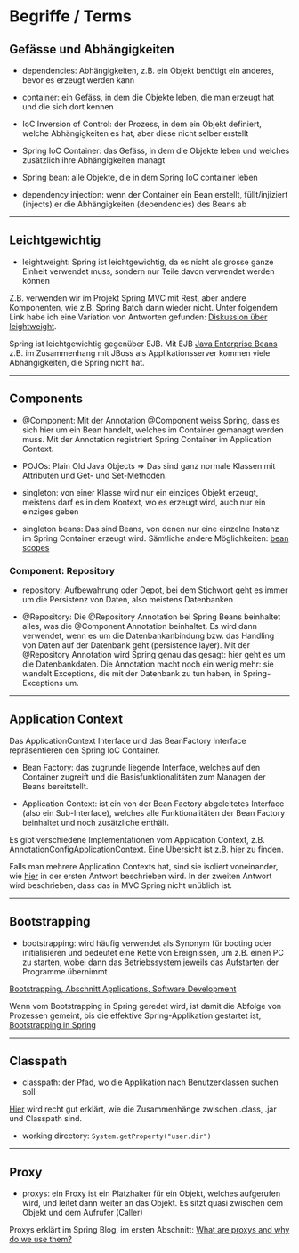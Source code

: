 # Begriffe / Terms #

## Gefässe und Abhängigkeiten ##

- dependencies: Abhängigkeiten, z.B. ein Objekt benötigt ein anderes, bevor es erzeugt werden kann

- container: ein Gefäss, in dem die Objekte leben, die man erzeugt hat und die sich dort kennen

- IoC Inversion of Control: der Prozess, in dem ein Objekt definiert, welche Abhängigkeiten es hat, aber diese nicht selber erstellt

- Spring IoC Container: das Gefäss, in dem die Objekte leben und welches zusätzlich ihre Abhängigkeiten managt

- Spring bean: alle Objekte, die in dem Spring IoC container leben

- dependency injection: wenn der Container ein Bean erstellt, füllt/injiziert (injects) er die Abhängigkeiten (dependencies) des Beans ab

-----

## Leichtgewichtig ##

- leightweight: Spring ist leichtgewichtig, da es nicht als grosse ganze Einheit verwendet muss, sondern nur Teile davon verwendet werden können

Z.B. verwenden wir im Projekt Spring MVC mit Rest, aber andere Komponenten, wie z.B. Spring Batch dann wieder nicht.
Unter folgendem Link habe ich eine Variation von Antworten gefunden:
[Diskussion über leightweight](https://stackoverflow.com/questions/8117166/what-makes-the-spring-framework-a-lightweight-container#:~:text=Spring%20calls%20itself%20'lightweight'%20because,according%20to%20your%20required%20module).

Spring ist leichtgewichtig gegenüber EJB. Mit EJB [Java Enterprise Beans](https://de.wikipedia.org/wiki/Enterprise_JavaBeans) z.B. im Zusammenhang mit JBoss als Applikationsserver kommen viele Abhängigkeiten, die Spring nicht hat.

-----

## Components ##

- @Component: Mit der Annotation @Component weiss Spring, dass es sich hier um ein Bean handelt, welches im Container gemanagt werden muss. Mit der Annotation registriert Spring Container im Application Context.

- POJOs: Plain Old Java Objects => Das sind ganz normale Klassen mit Attributen und Get- und Set-Methoden.

- singleton: von einer Klasse wird nur ein einziges Objekt erzeugt, meistens darf es in dem Kontext, wo es erzeugt wird, auch nur ein einziges geben

- singleton beans: Das sind Beans, von denen nur eine einzelne Instanz im Spring Container erzeugt wird. Sämtliche andere Möglichkeiten: [bean scopes](https://docs.spring.io/spring/docs/3.0.0.M3/reference/html/ch04s04.html)

### Component: Repository ###

- repository: Aufbewahrung oder Depot, bei dem Stichwort geht es immer um die Persistenz von Daten, also meistens Datenbanken

- @Repository: Die @Repository Annotation bei Spring Beans beinhaltet alles, was die @Component Annotation beinhaltet. Es wird dann verwendet, wenn es um die Datenbankanbindung bzw. das Handling von Daten auf der Datenbank geht (persistence layer). Mit der @Repository Annotation wird Spring genau das gesagt: hier geht es um die Datenbankdaten. Die Annotation macht noch ein wenig mehr: sie wandelt Exceptions, die mit der Datenbank zu tun haben, in Spring-Exceptions um.

-----

## Application Context ##

Das ApplicationContext Interface und das BeanFactory Interface repräsentieren den Spring IoC Container.

- Bean Factory: das zugrunde liegende Interface, welches auf den Container zugreift und die Basisfunktionalitäten zum Managen der Beans bereitstellt.

- Application Context: ist ein von der Bean Factory abgeleitetes Interface (also ein Sub-Interface), welches alle Funktionalitäten der Bean Factory beinhaltet und noch zusätzliche enthält.

Es gibt verschiedene Implementationen vom Application Context, z.B. AnnotationConfigApplicationContext.
Eine Übersicht ist z.B. [hier](https://www.baeldung.com/spring-application-context) zu finden.

Falls man mehrere Application Contexts hat, sind sie isoliert voneinander, wie [hier](https://stackoverflow.com/questions/29862681/java-spring-multiple-applicationcontext) in der ersten Antwort beschrieben wird. In der zweiten Antwort wird beschrieben, dass das in MVC Spring nicht unüblich ist.

-----

## Bootstrapping ##

- bootstrapping: wird häufig verwendet als Synonym für booting oder initialisieren und bedeutet eine Kette von Ereignissen, um z.B. einen PC zu starten, wobei dann das Betriebssystem jeweils das Aufstarten der Programme übernimmt

[Bootstrapping, Abschnitt Applications, Software Development](https://en.wikipedia.org/wiki/Bootstrapping)

Wenn vom Bootstrapping in Spring geredet wird, ist damit die Abfolge von Prozessen gemeint, bis die effektive Spring-Applikation gestartet ist, [Bootstrapping in Spring](https://stackoverflow.com/questions/21714290/how-is-spring-actually-bootstrap)

-----

## Classpath ##

- classpath: der Pfad, wo die Applikation nach Benutzerklassen suchen soll

[Hier](https://stackoverflow.com/questions/2396493/what-is-a-classpath-and-how-do-i-set-it) wird recht gut erklärt, wie die Zusammenhänge zwischen .class, .jar und Classpath sind.

- working directory: `System.getProperty("user.dir")`

-----

## Proxy ##

- proxys: ein Proxy ist ein Platzhalter für ein Objekt, welches aufgerufen wird, und leitet dann weiter an das Objekt. Es sitzt quasi zwischen dem Objekt und dem Aufrufer (Caller)


Proxys erklärt im Spring Blog, im ersten Abschnitt: [What are proxys and why do we use them?](https://spring.io/blog/2007/07/19/debunking-myths-proxies-impact-performance/)